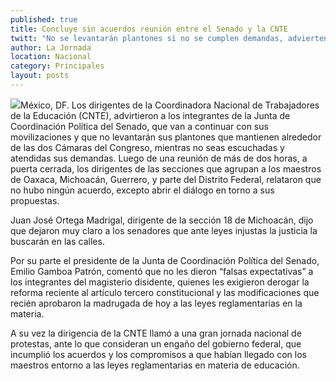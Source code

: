 ```yaml
---
published: true
title: Concluye sin acuerdos reunión entre el Senado y la CNTE
twitt: "No se levantarán plantones si no se cumplen demandas, advierten maestros tras la reunión de más de dos horas."
author: La Jornada
location: Nacional
category: Principales
layout: posts
---
```


![](http://i.imgur.com/zbwGyoOm.jpg)México, DF. Los dirigentes de la Coordinadora Nacional de Trabajadores de la Educación (CNTE), advirtieron a los integrantes de la Junta de Coordinación Política del Senado, que van a continuar con sus movilizaciones y que no levantarán sus plantones que mantienen alrededor de las dos Cámaras del Congreso, mientras no seas escuchadas y atendidas sus demandas.
Luego de una reunión de más de dos horas, a puerta cerrada, los dirigentes de las secciones que agrupan a los maestros de Oaxaca, Michoacán, Guerrero, y parte del Distrito Federal, relataron que no hubo ningún acuerdo, excepto abrir el diálogo en torno a sus propuestas.

Juan José Ortega Madrigal, dirigente de la sección 18 de Michoacán, dijo que dejaron muy claro a los senadores que ante leyes injustas la justicia la buscarán en las calles.

Por su parte el presidente de la Junta de Coordinación Política del Senado, Emilio Gamboa Patrón, comentó que no les dieron “falsas expectativas” a los integrantes del magisterio disidente, quienes les exigieron derogar la reforma reciente al artículo tercero constitucional y las modificaciones que recién aprobaron la madrugada de hoy a las leyes reglamentarias en la materia.

A su vez la dirigencia de la CNTE llamó a una gran jornada nacional de protestas, ante lo que consideran un engaño del gobierno federal, que incumplió los acuerdos y los compromisos a que habían llegado con los maestros entorno a las leyes reglamentarias en materia de educación.
